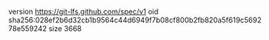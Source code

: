 version https://git-lfs.github.com/spec/v1
oid sha256:028ef2b6d32cb1b9564c44d6949f7b08cf800b2fb820a5f619c569278e559242
size 3668
